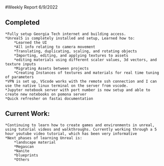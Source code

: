 #Weekly Report 6/9/2022
## Completed
    *Fully setup Georgia Tech internet and building access. 
    *Unreal5 is completely installed and setup, Learned how to:
        *Learned the UI
        *All info relating to camera movement
        *Translating, duplicating, scaling, and rotating objects
        *Importing, editing, and applying textures to assets
        *editing materials using different scaler values, 3d vectors, and texture inputs
        *Migrating Assets between projects
        *Creating Instances of textures and materials for real time tuning of parameters
    *VPN is set up, VScode works with the remote ssh connection and I can use the native linux terminal on the server from vscode.
    *Jupyter notebook server with port number is now setup and able to create new notebooks on pomona server
    *Quick refresher on fastai documentation
## Current Work:
    *Continuing to learn how to create games and environments in unreal, using tutorial videos and walkthroughs. Currently working through a 5 hour youtube video tutorial, which has been very informative
    *Next phases of learning Unreal is: 
        *landscape material
        *Megascan
        *Nanite
        *blueprints 
        *Others

